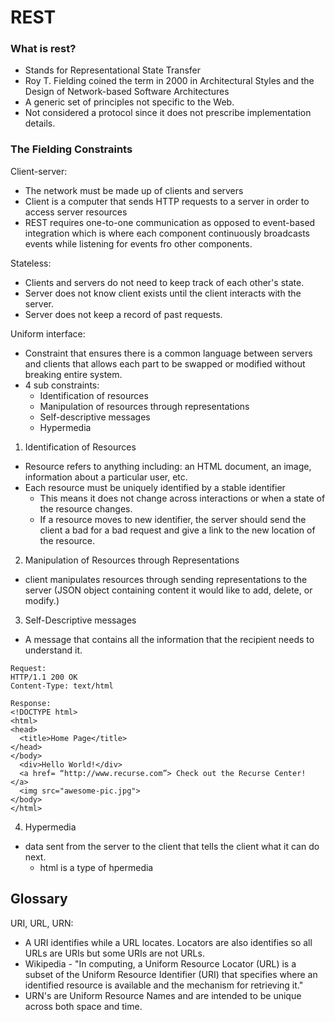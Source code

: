 # REST
### What is rest?
+ Stands for Representational State Transfer
+ Roy T. Fielding coined the term in 2000 in Architectural Styles and the Design of Network-based Software Architectures
+ A generic set of principles not specific to the Web.
+ Not considered a protocol since it does not prescribe implementation details.
### The Fielding Constraints
Client-server:
+ The network must be made up of clients and servers
+ Client is a computer that sends HTTP requests to a server in order to access server resources
+ REST requires one-to-one communication as opposed to event-based integration which is where each component continuously broadcasts events while listening for events fro other components.

Stateless:
+ Clients and servers do not need to keep track of each other's state.
+ Server does not know client exists until the client interacts with the server.
+ Server does not keep a record of past requests.

Uniform interface:
+ Constraint that ensures there is a common language between servers and clients that allows each part to be swapped or modified without breaking entire system.
+ 4 sub constraints:
  + Identification of resources
  + Manipulation of resources through representations
  + Self-descriptive messages
  + Hypermedia

1. Identification of Resources
  + Resource refers to anything including: an HTML document, an image, information about a particular user, etc.
  + Each resource must be uniquely identified by a stable identifier
    + This means it does not change across interactions or when a state of the resource changes.
    + If a resource moves to new identifier, the server should send the client a bad for a bad request and give a link to the new location of the resource.
2. Manipulation of Resources through Representations
  + client manipulates resources through sending representations to the server (JSON object containing content it would like to add, delete, or modify.)
3. Self-Descriptive messages
  + A message that contains all the information that the recipient needs to understand it.
  ```
  Request:
  HTTP/1.1 200 OK
  Content-Type: text/html

Response:
<!DOCTYPE html>
<html>
  <head>
    <title>Home Page</title>
  </head>
  </body>
    <div>Hello World!</div>
    <a href= “http://www.recurse.com”> Check out the Recurse Center! </a>
    <img src="awesome-pic.jpg">
  </body>
</html>
```

4. Hypermedia
  + data sent from the server to the client that tells the client what it can do next.
    + html is a type of hpermedia
  
  

  ## Glossary 

  URI, URL, URN:
  + A URI identifies while a URL locates. Locators are also identifies so all URLs are URIs but some URIs are not URLs.
  + Wikipedia - "In computing, a Uniform Resource Locator (URL) is a subset of the Uniform Resource Identifier (URI) that specifies where an identified resource is available and the mechanism for retrieving it."
  + URN's are Uniform Resource Names and are intended to be unique across both space and time.